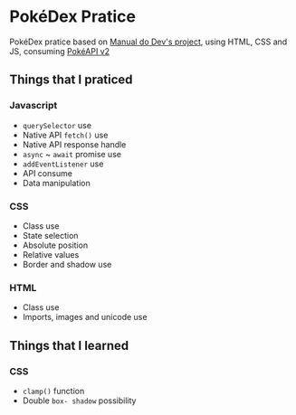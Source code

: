 # PokéDex Pratice

PokéDex pratice based on [Manual do Dev's project](https://github.com/manualdodev/pokedex), using HTML, CSS and JS, consuming [PokéAPI v2](https://pokeapi.co/docs/v2)

## Things that I praticed
### Javascript
- `querySelector` use
- Native API `fetch()` use
- Native API response handle
- `async` ~ `await` promise use
- `addEventListener` use
- API consume
- Data manipulation
### CSS
- Class use
- State selection
- Absolute position
- Relative values
- Border and shadow use
### HTML
- Class use
- Imports, images and unicode use

## Things that I learned
### CSS
- `clamp()` function
- Double `box- shadow` possibility